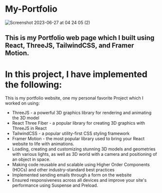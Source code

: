 # My-Portfolio
![Screenshot 2023-06-27 at 04 24 05 (2)](https://github.com/Vishwesh130320/My-Portfolio/assets/99626312/25a29754-4fd8-47c2-a393-847b60950a05)
## This is my Portfolio web page which I built using React, ThreeJS, TailwindCSS, and Framer Motion.

# In this project, I have implemented the following:
This is my portfolio website, one my personal favorite Project which I worked on using:
- ThreeJS - a powerful 3D graphics library for rendering and animating the 3D model
- React Three Fiber - a popular library for creating 3D graphics with ThreeJS in React
- TailwindCSS - a popular utility-first CSS styling framework
- Framer Motion - the most popular library used to bring your React website to life with animations.
- Loading, creating and customizing stunning 3D models and geometries with various lights, as well as 3D world with a camera and positioning of an object in space.
- Making code reusable and scalable using Higher Order Components (HOCs) and other industry-standard best practices
- Implemented sending emails through a form on the website
- Ensured responsiveness across all devices and improve your site's performance using Suspense and Preload.
